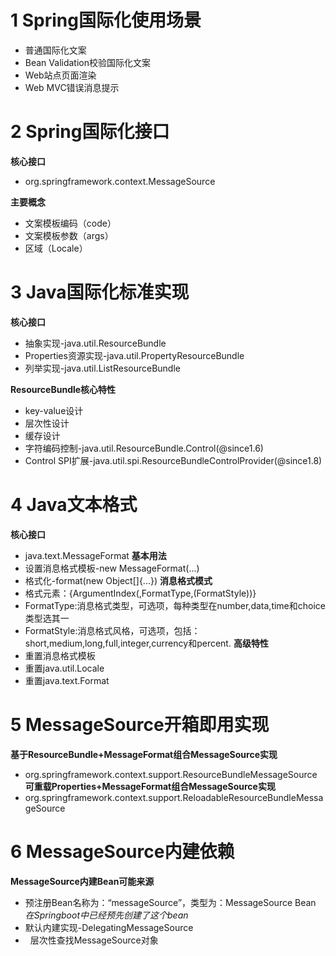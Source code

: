# 1 Spring国际化使用场景
+ 普通国际化文案
+ Bean Validation校验国际化文案
+ Web站点页面渲染
+ Web MVC错误消息提示

# 2 Spring国际化接口
**核心接口**<br/>
+ org.springframework.context.MessageSource

**主要概念**<br/>
+ 文案模板编码（code）
+ 文案模板参数（args）
+ 区域（Locale）

# 3 Java国际化标准实现
**核心接口**<br/>
+ 抽象实现-java.util.ResourceBundle
+ Properties资源实现-java.util.PropertyResourceBundle
+ 列举实现-java.util.ListResourceBundle

**ResourceBundle核心特性**<br/>
+ key-value设计
+ 层次性设计
+ 缓存设计
+ 字符编码控制-java.util.ResourceBundle.Control(@since1.6)
+ Control SPI扩展-java.util.spi.ResourceBundleControlProvider(@since1.8)

# 4 Java文本格式
**核心接口**<br/>
+ java.text.MessageFormat
**基本用法**<br/>
+ 设置消息格式模板-new MessageFormat(...)
+ 格式化-format(new Object[]{...})
**消息格式模式**<br/>
+ 格式元素：{ArgumentIndex(,FormatType,(FormatStyle))}
+ FormatType:消息格式类型，可选项，每种类型在number,data,time和choice类型选其一
+ FormatStyle:消息格式风格，可选项，包括：short,medium,long,full,integer,currency和percent.
**高级特性**<br/>
+ 重置消息格式模板
+ 重置java.util.Locale
+ 重置java.text.Format

# 5 MessageSource开箱即用实现
**基于ResourceBundle+MessageFormat组合MessageSource实现**<br/>
+ org.springframework.context.support.ResourceBundleMessageSource
**可重载Properties+MessageFormat组合MessageSource实现**<br/>
+ org.springframework.context.support.ReloadableResourceBundleMessageSource

# 6 MessageSource内建依赖
**MessageSource内建Bean可能来源**<br/>
+ 预注册Bean名称为：“messageSource”，类型为：MessageSource Bean
_在Springboot中已经预先创建了这个bean_
+ 默认内建实现-DelegatingMessageSource
+ &nbsp;&nbsp;层次性查找MessageSource对象
